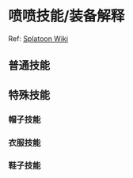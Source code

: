 # 喷喷技能/装备解释

Ref: [Splatoon Wiki](https://splatoonwiki.org/wiki/Ability)

## 普通技能

## 特殊技能

### 帽子技能

### 衣服技能

### 鞋子技能